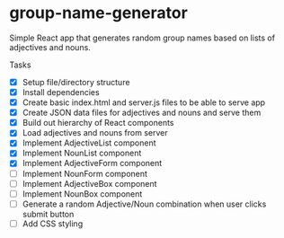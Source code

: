 # group-name-generator
Simple React app that generates random group names based on lists of adjectives and nouns.

Tasks
- [x] Setup file/directory structure
- [x] Install dependencies
- [x] Create basic index.html and server.js files to be able to serve app
- [x] Create JSON data files for adjectives and nouns and serve them
- [x] Build out hierarchy of React components
- [x] Load adjectives and nouns from server
- [x] Implement AdjectiveList component 
- [x] Implement NounList component 
- [x] Implement AdjectiveForm component
- [ ] Implement NounForm component
- [ ] Implement AdjectiveBox component
- [ ] Implement NounBox component
- [ ] Generate a random Adjective/Noun combination when user clicks submit button
- [ ] Add CSS styling
